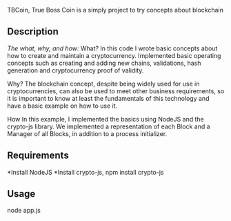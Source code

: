 TBCoin, True Boss Coin is a simply project to try concepts about blockchain
  
  ## Description 
  
  *The what, why, and how:* 
 What?
In this code I wrote basic concepts about how to create and maintain a cryptocurrency.
Implemented basic operating concepts such as creating and adding new chains, validations, hash generation and cryptocurrency proof of validity.

Why?
The blockchain concept, despite being widely used for use in cryptocurrencies, can also be used to meet other business requirements, so it is important to know at least the fundamentals of this technology and have a basic example on how to use it.

How
In this example, I implemented the basics using NodeJS and the crypto-js library.
We implemented a representation of each Block and a Manager of all Blocks, in addition to a process initializer.

 
  
  ## Requirements
  *Install NodeJS
  *Install crypto-js, npm install crypto-js
    
  ## Usage 
 node app.js  

  
